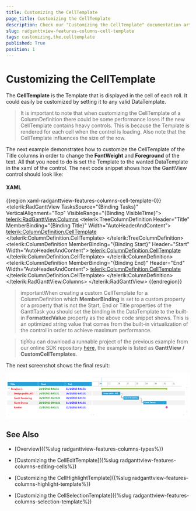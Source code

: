 ```yaml
---
title: Customizing the CellTemplate
page_title: Customizing the CellTemplate
description: Check our "Customizing the CellTemplate" documentation article for the RadGanttView WPF control.
slug: radganttview-features-columns-cell-template
tags: customizing,the,celltemplate
published: True
position: 1
---
```


# Customizing the CellTemplate

The __CellTemplate__ is the Template that is displayed in the cell of each roll. It could easily be customized by setting it to any valid DataTemplate.

>It is important to note that when customizing the CellTemplate of a ColumnDefinition there could be some performance loses if the new CellTemplate contains heavy controls. This is because the Template is rendered for each cell when the control is loading. Also note that the CellTemplate influences the size of the row.

The next example demonstrates how to customize the CellTemplate of the Title columns in order to change the __FontWeight__ and __Foreground__ of the text. All that you need to do is set the Template to the wanted DataTemplate in the xaml of the control. The next code snippet shows how the GanttView control should look like:

#### __XAML__

{{region xaml-radganttview-features-columns-cell-template-0}}
	<telerik:RadGanttView TasksSource="{Binding Tasks}"
	VerticalAlignment="Top"
	VisibleRange="{Binding VisibleTime}">
	    <telerik:RadGanttView.Columns>
	        <telerik:TreeColumnDefinition Header="Title" MemberBinding="{Binding Title}" Width="AutoHeaderAndContent">
	            <telerik:ColumnDefinition.CellTemplate>
	                <DataTemplate>
	                    <TextBlock Text="{Binding FormattedValue}" FontWeight="Bold" Foreground="Red" VerticalAlignment="Center"/>
	                </DataTemplate>
	            </telerik:ColumnDefinition.CellTemplate>
	        </telerik:TreeColumnDefinition>
	        <telerik:ColumnDefinition MemberBinding="{Binding Start}" Header="Start" Width="AutoHeaderAndContent">
	            <telerik:ColumnDefinition.CellTemplate>
	                <DataTemplate>
	                    <TextBlock Text="{Binding FormattedValue}" FontWeight="Bold" Foreground="Green" VerticalAlignment="Center"/>
	                </DataTemplate>
	            </telerik:ColumnDefinition.CellTemplate>
	        </telerik:ColumnDefinition>
	        <telerik:ColumnDefinition MemberBinding="{Binding End}" Header="End" Width="AutoHeaderAndContent">
	            <telerik:ColumnDefinition.CellTemplate>
	                <DataTemplate>
	                    <TextBlock Text="{Binding FormattedValue}" FontWeight="Bold" Foreground="Blue" VerticalAlignment="Center"/>
	                </DataTemplate>
	            </telerik:ColumnDefinition.CellTemplate>
	        </telerik:ColumnDefinition>
	    </telerik:RadGanttView.Columns>
	</telerik:RadGanttView>
{{endregion}}

>importantWhen creating a custom CellTemplate for a ColumnDefinition which __MemberBinding__ is set to a custom property or a property that is not the Start, End or Title properties of the GanttTask you should set the binding in the DataTemplate to the built-in __FormattedValue__ property as the above code snippet shows. This is an optimized string value that comes from the built-in virtualization of the control in order to achieve maximum performance.

>tipYou can download a runnable project of the previous example from our online SDK repository [here](https://github.com/telerik/xaml-sdk), the example is listed as __GanttView / CustomCellTemplates__.

The next screenshot shows the final result:

![radganttview-features-columns-customizing-cell-template](images/radganttview-features-columns-customizing-cell-template.png)

## See Also

 * [Overview]({%slug radganttview-features-columns-types%})

 * [Customizing the CellEditTemplate]({%slug radganttview-features-columns-editing-cells%})

 * [Customizing the CellHighlightTemplate]({%slug radganttview-features-columns-highlight-template%})

 * [Customizing the CellSelectionTemplate]({%slug radganttview-features-columns-selection-template%})
